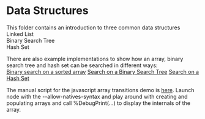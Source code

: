 # Data Structures

This folder contains an introduction to three common data structures<br/>
  Linked List<br/>
  Binary Search Tree</br>
  Hash Set</br>

There are also example implementations to show how an array, binary search tree and hash set can be searched in different ways:<br/>
  [Binary search on a sorted array](./binary_search.js)
  [Search on a Binary Search Tree](./tree_search.js)
  [Search on a Hash Set](./hash_search.js)

The manual script for the javascript array transitions demo is [here](./javascript_array_demo.md). Launch node with the --allow-natives-syntax and play around with creating and populating arrays and call %DebugPrint(...) to display the internals of the array.

